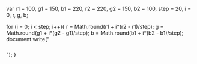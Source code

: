 var r1 = 100,
	g1 = 150,
	b1 = 220,
	r2 = 220,
	g2 = 150,
	b2 = 100,
	step = 20,
	i = 0,
	r, g, b;
	
for (i = 0; i < step; i++){
 r = Math.round(r1 + i*(r2 - r1)/step);
 g = Math.round(g1 + i*(g2 - g1)/step);
 b = Math.round(b1 + i*(b2 - b1)/step);
 document.write("<div style='background:rgb("+r+","+g+","+b+");height: 10px'></div>");
}	

	
	
	
	
	
	
	
	
	
